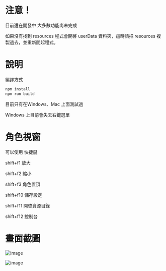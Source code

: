 # 注意！

目前還在開發中 大多數功能尚未完成

如果沒有找到 resources 程式會開啓 userData 資料夾，這時請把 resources 複製過去，並重新開起程式。

# 說明

編譯方式

```sh
npm install
npm run build
```

目前只有在Windows、Mac 上面測試過

Windows 上目前會失去右鍵選單

# 角色視窗

可以使用 快捷鍵

shift+f1 放大

shift+f2 縮小

shift+f3 角色置頂

shift+f10 儲存設定

shift+f11 開啓資源目錄

shift+f12 控制台

# 畫面截圖

![image](https://i.imgur.com/yD86QMd.png)

![image](https://i.imgur.com/hkSgQnk.png)

